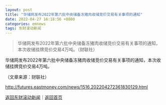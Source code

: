 ```yaml
---
layout: post
title: "华储网发布2022年第六批中央储备冻猪肉收储竞价交易有关事项的通知"
date: 2022-04-27 16:18:56 +0800
categories: emnews
tags: 东财滚动新闻
---
```

> 华储网发布2022年第六批中央储备冻猪肉收储竞价交易有关事项的通知，本次收储挂牌竞价交易4万吨。（财联社）

<p>华储网发布2022年第六批中央储备冻猪肉收储竞价交易有关事项的通知，本次收储挂牌竞价交易4万吨。</p><p class="em_media">（文章来源：财联社）</p>

<http://futures.eastmoney.com/news/1516,202204272361830129.html>

[返回东财滚动新闻](//finews.withounder.com/emnews/)｜[返回首页](//finews.withounder.com/)